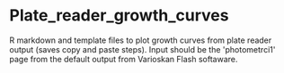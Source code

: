 # Plate_reader_growth_curves
R markdown and template files to plot growth curves from plate reader output (saves copy and paste steps). 
Input should be the 'photometrci1' page from the default output from Varioskan Flash softaware. 
